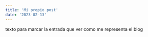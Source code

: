 ```yaml
---
title: 'Mi propio post'
date: '2023-02-13'
---
```


texto para marcar la entrada que ver como me representa el blog